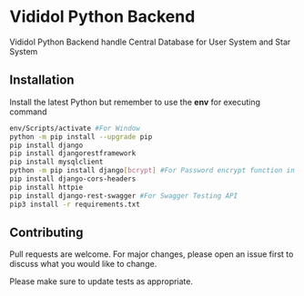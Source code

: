 # Vididol Python Backend

Vididol Python Backend handle Central Database for User System and Star System

## Installation

Install the latest Python but remember to use the **env** for executing command

```bash
env/Scripts/activate #For Window
python -m pip install --upgrade pip
pip install django
pip install djangorestframework
pip install mysqlclient
python -m pip install django[bcrypt] #For Password encrypt function in Django
pip install django-cors-headers
pip install httpie
pip install django-rest-swagger #For Swagger Testing API
pip3 install -r requirements.txt
```


## Contributing
Pull requests are welcome. For major changes, please open an issue first to discuss what you would like to change.

Please make sure to update tests as appropriate.